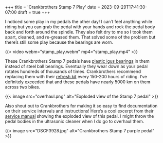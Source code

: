 +++
title = 'Crankbrothers Stamp 7 Play'
date = 2023-09-29T17:41:30-07:00
draft = true
+++

I noticed some play in my pedals the other day! I can’t feel anything while riding but you can grab the pedal with your hands and rock the pedal body back and forth around the spindle. They also felt dry to me so I took them apart, cleaned, and re-greased them. That solved some of the problem but there’s still some play because the bearings are worn.

{{< video webm="stamp_play.webm" mp4="stamp_play.mp4" >}}

These Crankbrothers Stamp 7 pedals have [plastic igus bearings](https://web.archive.org/web/20230929223318/https://www.igus.eu/info/plain-bearings-crank-mountain-bike-pedal) in them instead of steel ball bearings. Eventually they wear down as your pedal rotates hundreds of thousands of times. Crankbrothers recommend replacing them with their [refresh kit](https://www.crankbrothers.com/collections/pedal-accessories/products/pedal-refresh-kit-stamp-7-11) every 150-200 hours of riding. I’ve definitely exceeded that and these pedals have nearly 5000 km on them across two bikes.

{{< image src="overhaul.png" alt="Exploded view of the Stamp 7 pedal" >}}

Also shout out to Crankbrothers for making it so easy to find documentation on their service intervals and instructions! Here’s a cool excerpt from their [service manual](https://crankbrothers.zendesk.com/hc/en-us/articles/115004284194-Stamp-Technical-Documents) showing the exploded view of this pedal. I might throw the pedal bodies in the ultrasonic cleaner when I do go to overhaul them.

{{< image src="DSCF3928.jpg" alt="Crankbrothers Stamp 7 purple pedal" >}}

